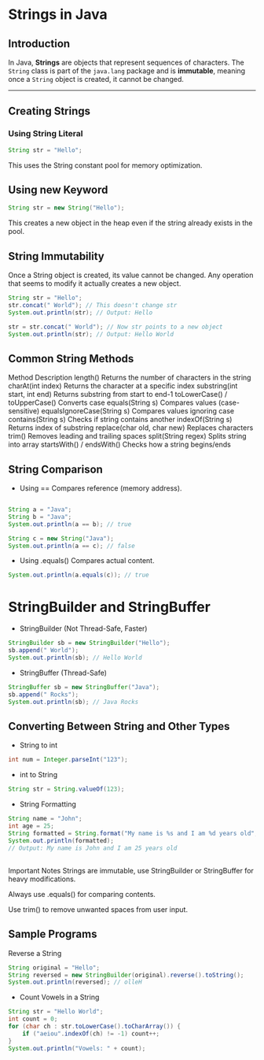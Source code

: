 # Strings in Java

## Introduction

In Java, **Strings** are objects that represent sequences of characters. The `String` class is part of the `java.lang` package and is **immutable**, meaning once a `String` object is created, it cannot be changed.

---

## Creating Strings

### Using String Literal
```java
String str = "Hello";
```
This uses the String constant pool for memory optimization.

## Using new Keyword
```java
String str = new String("Hello");
```
This creates a new object in the heap even if the string already exists in the pool.

## String Immutability
Once a String object is created, its value cannot be changed. Any operation that seems to modify it actually creates a new object.

```java
String str = "Hello";
str.concat(" World"); // This doesn't change str
System.out.println(str); // Output: Hello

str = str.concat(" World"); // Now str points to a new object
System.out.println(str); // Output: Hello World
```
## Common String Methods
Method	Description
length()	Returns the number of characters in the string
charAt(int index)	Returns the character at a specific index
substring(int start, int end)	Returns substring from start to end-1
toLowerCase() / toUpperCase()	Converts case
equals(String s)	Compares values (case-sensitive)
equalsIgnoreCase(String s)	Compares values ignoring case
contains(String s)	Checks if string contains another
indexOf(String s)	Returns index of substring
replace(char old, char new)	Replaces characters
trim()	Removes leading and trailing spaces
split(String regex)	Splits string into array
startsWith() / endsWith()	Checks how a string begins/ends

## String Comparison
- Using ==
Compares reference (memory address).

```java

String a = "Java";
String b = "Java";
System.out.println(a == b); // true

String c = new String("Java");
System.out.println(a == c); // false
```

- Using .equals()
Compares actual content.

```java
System.out.println(a.equals(c)); // true
```

# StringBuilder and StringBuffer
- StringBuilder (Not Thread-Safe, Faster)
```java
StringBuilder sb = new StringBuilder("Hello");
sb.append(" World");
System.out.println(sb); // Hello World
```
- StringBuffer (Thread-Safe)
```java
StringBuffer sb = new StringBuffer("Java");
sb.append(" Rocks");
System.out.println(sb); // Java Rocks
```

## Converting Between String and Other Types
- String to int
```java
int num = Integer.parseInt("123");
```

- int to String
```java
String str = String.valueOf(123);
```

- String Formatting
```java
String name = "John";
int age = 25;
String formatted = String.format("My name is %s and I am %d years old", name, age);
System.out.println(formatted);
// Output: My name is John and I am 25 years old
```

## 
Important Notes
Strings are immutable, use StringBuilder or StringBuffer for heavy modifications.

Always use .equals() for comparing contents.

Use trim() to remove unwanted spaces from user input.

## Sample Programs
Reverse a String
```java
String original = "Hello";
String reversed = new StringBuilder(original).reverse().toString();
System.out.println(reversed); // olleH
```

- Count Vowels in a String
```java
String str = "Hello World";
int count = 0;
for (char ch : str.toLowerCase().toCharArray()) {
    if ("aeiou".indexOf(ch) != -1) count++;
}
System.out.println("Vowels: " + count);
```